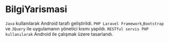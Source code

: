 # BilgiYarismasi

`Java` kullanılarak Android tarafı geliştirildi. `PHP Laravel Framework`,`Bootstrap` ve `JQuery` ile uygulamanın yönetici kısmı yapıldı.   `RESTful servis PHP kullanılarak` Android ile çalışmak üzere tasarlandı.
